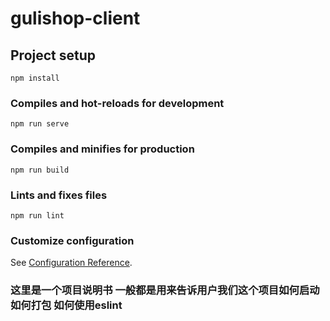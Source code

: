 # gulishop-client

## Project setup
```
npm install
```

### Compiles and hot-reloads for development
```
npm run serve
```

### Compiles and minifies for production
```
npm run build
```

### Lints and fixes files
```
npm run lint
```

### Customize configuration
See [Configuration Reference](https://cli.vuejs.org/config/).

### 这里是一个项目说明书 一般都是用来告诉用户我们这个项目如何启动 如何打包 如何使用eslint
